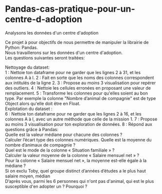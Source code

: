 # Pandas-cas-pratique-pour-un-centre-d-adoption
Analysons les données d'un centre d'adoption

Ce projet à pour objectifs de nous permettre de manipuler la librairie de Python: Pandas.  
Nous travaillerons sur les données d'un centre d'adoption.  
Les questions suivantes seront traitées:  
  
Nettoyage du dataset:   
1 : Nettoie ton dataframe pour ne garder que les lignes 2 à 31, et les colonnes A à I. 
2 : Fait en sorte que les noms des colonnes correspondent aux intitulés de la ligne 2. 
3 : Propose au moins 3 visualisation pour repérer des outliers. 
4 : Nettoie les cellules erronées en proposant une valeur de remplacement. 
5 : Transforme les colonnes pour qu'elles soient au bon type. Par exemple la colonne "Nombre d’animal de compagnie" est de type Object alors qu'elle doit être en Float.  
Explotation du dataset :  
6 : Nettoie ton dataframe pour ne garder que les lignes 2 à 16, et les colonnes A à I, avec un autre méthode que celle de la mission 1. 
7 : Propose au moins 3 visualisation pour ton exploration de données. 
8 : Répond aux questions grâce à Pandas:  
Quelle est la valeur médiane pour chacune des colonnes ?  
Calculer l’écart type des colonnes numériques. 
Quelle est la moyenne du nombre d’animaux de compagnie ?  
Quel est le mode de la colonne « Situation familiale » ?  
Calculer la valeur moyenne de la colonne « Salaire mensuel net » ?  
Pour la colonne « Salaire mensuel net », la moyenne est-elle égale à la médiane ?  
Si on exclu Toby, quel groupe distinct d’années d’études a le plus haut salaire moyen, médian   
D’après vous, parmi les 6 personnes qui n'ont pas d'animal, qui est le plus susceptible d'en adopter un ? Pourquoi ?



